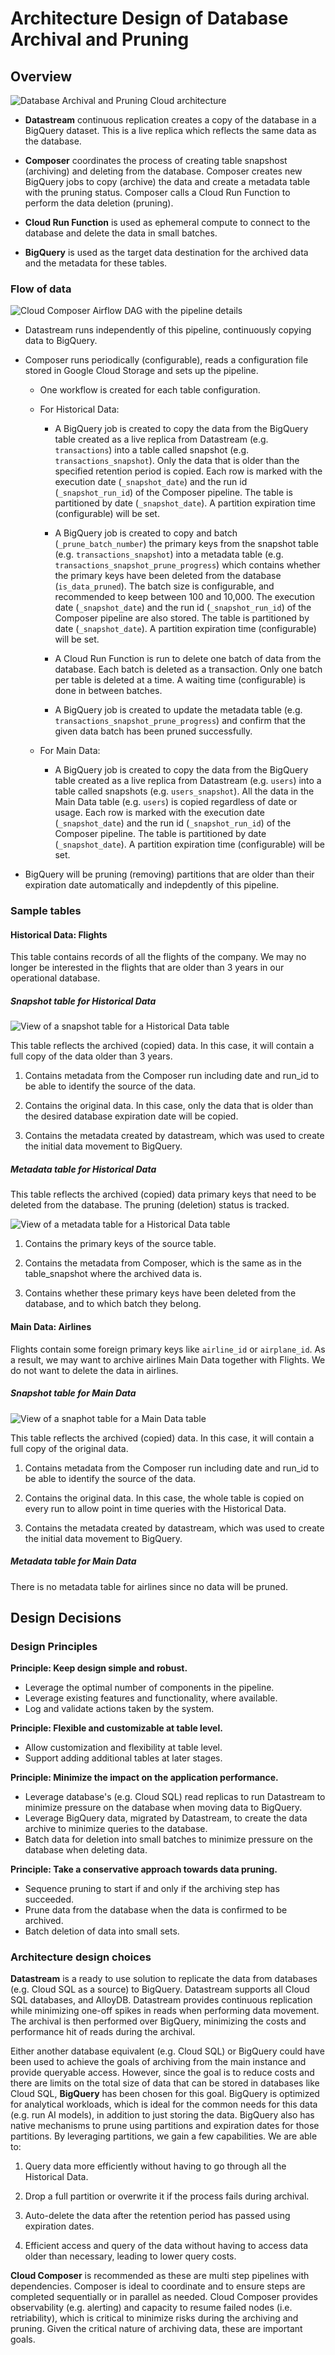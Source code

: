 # Architecture Design of Database Archival and Pruning

## Overview

![Database Archival and Pruning Cloud architecture](./images/architecture.svg)

*   **Datastream** continuous replication creates a copy of the database in a
    BigQuery dataset. This is a live replica which reflects the same data as the
    database.

*   **Composer** coordinates the process of creating table snapshost (archiving)
    and deleting from the database. Composer creates new BigQuery jobs to copy
    (archive) the data and create a metadata table with the pruning status.
    Composer calls a Cloud Run Function to perform the data deletion (pruning).

*   **Cloud Run Function** is used as ephemeral compute to connect to the
    database and delete the data in small batches.

*   **BigQuery** is used as the target data destination for the archived data
    and the metadata for these tables.

### Flow of data

![Cloud Composer Airflow DAG with the pipeline details](./images/dag.png)

*   Datastream runs independently of this pipeline, continuously copying data to
    BigQuery.

*   Composer runs periodically (configurable), reads a configuration file stored
    in Google Cloud Storage and sets up the pipeline.

    *   One workflow is created for each table configuration.

    *   For Historical Data:

        *   A BigQuery job is created to copy the data from the BigQuery table
            created as a live replica from Datastream (e.g. `transactions`) into
            a table called snapshot (e.g. `transactions_snapshot`). Only the
            data that is older than the specified retention period is copied.
            Each row is marked with the execution date (`_snapshot_date`) and
            the run id (`_snapshot_run_id`) of the Composer pipeline. The
            table is partitioned by date (`_snapshot_date`). A partition
            expiration time (configurable) will be set.

        *   A BigQuery job is created to copy and batch (`_prune_batch_number`)
            the primary keys from the snapshot table (e.g.
            `transactions_snapshot`) into a metadata table (e.g.
            `transactions_snapshot_prune_progress`) which contains whether the
            primary keys have been deleted from the database (`is_data_pruned`).
            The batch size is configurable, and recommended to keep between 100
            and 10,000. The execution date (`_snapshot_date`) and the run id
            (`_snapshot_run_id`) of the Composer pipeline are also stored. The
            table is partitioned by date (`_snapshot_date`). A partition
            expiration time (configurable) will be set.

        *   A Cloud Run Function is run to delete one batch of data from the
            database. Each batch is deleted as a transaction. Only one batch
            per table is deleted at a time. A waiting time (configurable) is
            done in between batches.

        *   A BigQuery job is created to update the metadata table (e.g.
            `transactions_snapshot_prune_progress`) and confirm that the given
            data batch has been pruned successfully.

    *   For Main Data:

        *   A BigQuery job is created to copy the data from the BigQuery table
            created as a live replica from Datastream (e.g. `users`) into a
            table called snapshots (e.g. `users_snapshot`). All the data in the
            Main Data table (e.g. `users`) is copied regardless of date or
            usage. Each row is marked with the execution date (`_snapshot_date`)
            and the run id (`_snapshot_run_id`) of the Composer pipeline. The
            table is partitioned by date (`_snapshot_date`). A partition
            expiration time (configurable) will be set.

*   BigQuery will be pruning (removing) partitions that are older than their
    expiration date automatically and indepdently of this pipeline.

### Sample tables

#### Historical Data: Flights

This table contains records of all the flights of the company. We may no longer
be interested in the flights that are older than 3 years in our operational
database.

##### Snapshot table for Historical Data

![View of a snapshot table for a Historical Data table](./images/historical_table_snapshot.png)

This table reflects the archived (copied) data. In this case, it will contain
a full copy of the data older than 3 years.

1.  Contains metadata from the Composer run including date and run_id to be able
    to identify the source of the data.

1.  Contains the original data. In this case, only the data that is older than
    the desired database expiration date will be copied.

1.  Contains the metadata created by datastream, which was used to create the
    initial data movement to BigQuery.

##### Metadata table for Historical Data

This table reflects the archived (copied) data primary keys that need to be
deleted from the database. The pruning (deletion) status is tracked.

![View of a metadata table for a Historical Data table](./images/historical_table_snapshot_metadata.png)

1.  Contains the primary keys of the source table.

1.  Contains the metadata from Composer, which is the same as in the
    table_snapshot where the archived data is.

1.  Contains whether these primary keys have been deleted from the database, and
    to which batch they belong.

#### Main Data: Airlines

Flights contain some foreign primary keys like `airline_id` or `airplane_id`. As
a result, we may want to archive airlines Main Data together with Flights. We do
not want to delete the data in airlines.

##### Snapshot table for Main Data

![View of a snaphot table for a Main Data table](./images/main_table_snapshot.png)

This table reflects the archived (copied) data. In this case, it will contain
a full copy of the original data.

1.  Contains metadata from the Composer run including date and run_id to be able
    to identify the source of the data.

1.  Contains the original data. In this case, the whole table is copied on every
    run to allow point in time queries with the Historical Data.

1.  Contains the metadata created by datastream, which was used to create the
    initial data movement to BigQuery.

##### Metadata table for Main Data

There is no metadata table for airlines since no data will be pruned.

## Design Decisions

### Design Principles

**Principle: Keep design simple and robust.**

*   Leverage the optimal number of components in the pipeline.
*   Leverage existing features and functionality, where available.
*   Log and validate actions taken by the system.

**Principle: Flexible and customizable at table level.**

*   Allow customization and flexibility at table level.
*   Support adding additional tables at later stages.

**Principle: Minimize the impact on the application performance.**

*   Leverage database's (e.g. Cloud SQL) read replicas to run Datastream to
    minimize pressure on the database when moving data to BigQuery.
*   Leverage BigQuery data, migrated by Datastream, to create the data archive
    to minimize queries to the database.
*   Batch data for deletion into small batches to minimize pressure on the
    database when deleting data.

**Principle: Take a conservative approach towards data pruning.**

*   Sequence pruning to start if and only if the archiving step has succeeded.
*   Prune data from the database when the data is confirmed to be archived.
*   Batch deletion of data into small sets.

### Architecture design choices

**Datastream** is a ready to use solution to replicate the data from databases
(e.g. Cloud SQL as a source) to BigQuery. Datastream supports all Cloud SQL
databases, and AlloyDB. Datastream provides continuous replication while
minimizing one-off spikes in reads when performing data movement. The archival
is then performed over BigQuery, minimizing the costs and performance hit of
reads during the archival.

Either another database equivalent (e.g. Cloud SQL) or BigQuery could have been
used to achieve the goals of archiving from the main instance and provide
queryable access. However, since the goal is to reduce costs and there are
limits on the total size of data that can be stored in databases like Cloud SQL,
**BigQuery** has been chosen for this goal. BigQuery is optimized for analytical
workloads, which is ideal for the common needs for this data (e.g. run AI
models), in addition to just storing the data. BigQuery also has native
mechanisms to prune using partitions and expiration dates for those partitions.
By leveraging partitions, we gain a few capabilities. We are able to:

  1.  Query data more efficiently without having to go through all the
      Historical Data.

  1.  Drop a full partition or overwrite it if the process fails during
      archival.

  1.  Auto-delete the data after the retention period has passed using
      expiration dates.

  1.  Efficient access and query of the data without having to access data older
      than necessary, leading to lower query costs.

**Cloud Composer** is recommended as these are multi step pipelines with
dependencies. Composer is ideal to coordinate and to ensure steps are completed
sequentially or in parallel as needed. Cloud Composer provides observability
(e.g. alerting) and capacity to resume failed nodes (i.e. retriability), which
is critical to minimize risks during the archiving and pruning. Given the
critical nature of archiving data, these are important goals.
